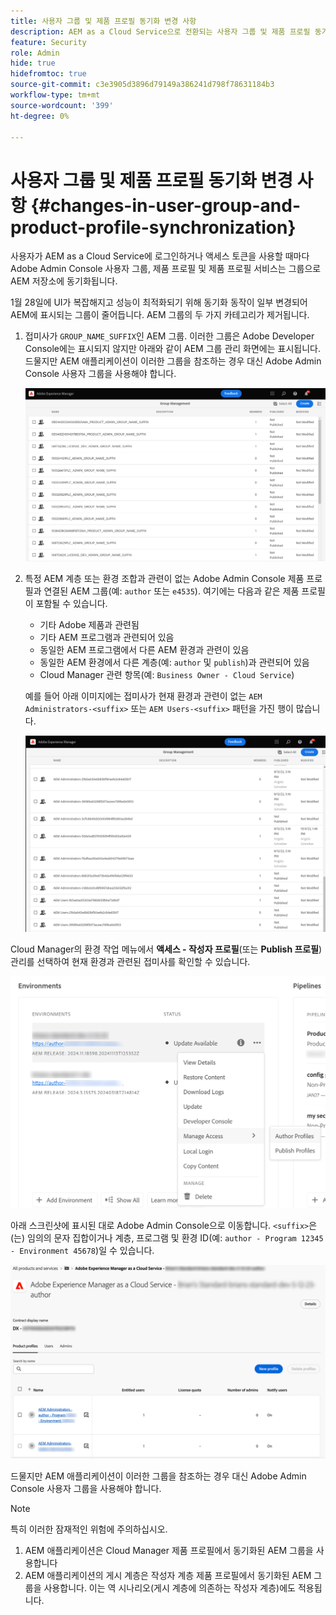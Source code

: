 ```yaml
---
title: 사용자 그룹 및 제품 프로필 동기화 변경 사항
description: AEM as a Cloud Service으로 전환되는 사용자 그룹 및 제품 프로필 동기화의 변경 사항에 대해 알아보기
feature: Security
role: Admin
hide: true
hidefromtoc: true
source-git-commit: c3e3905d3896d79149a386241d798f78631184b3
workflow-type: tm+mt
source-wordcount: '399'
ht-degree: 0%

---
```



# 사용자 그룹 및 제품 프로필 동기화 변경 사항 {#changes-in-user-group-and-product-profile-synchronization}

사용자가 AEM as a Cloud Service에 로그인하거나 액세스 토큰을 사용할 때마다 Adobe Admin Console 사용자 그룹, 제품 프로필 및 제품 프로필 서비스는 그룹으로 AEM 저장소에 동기화됩니다.

1월 28일에 UI가 복잡해지고 성능이 최적화되기 위해 동기화 동작이 일부 변경되어 AEM에 표시되는 그룹이 줄어듭니다. AEM 그룹의 두 가지 카테고리가 제거됩니다.

1. 접미사가 `GROUP_NAME_SUFFIX`인 AEM 그룹. 이러한 그룹은 Adobe Developer Console에는 표시되지 않지만 아래와 같이 AEM 그룹 관리 화면에는 표시됩니다. 드물지만 AEM 애플리케이션이 이러한 그룹을 참조하는 경우 대신 Adobe Admin Console 사용자 그룹을 사용해야 합니다.

   ![제거된 그룹 1](/help/security/assets/removed-groups-1.png)

1. 특정 AEM 계층 또는 환경 조합과 관련이 없는 Adobe Admin Console 제품 프로필과 연결된 AEM 그룹(예: `author` 또는 `e4535`). 여기에는 다음과 같은 제품 프로필이 포함될 수 있습니다.

   * 기타 Adobe 제품과 관련됨
   * 기타 AEM 프로그램과 관련되어 있음
   * 동일한 AEM 프로그램에서 다른 AEM 환경과 관련이 있음
   * 동일한 AEM 환경에서 다른 계층(예: `author` 및 `publish`)과 관련되어 있음
   * Cloud Manager 관련 항목(예: `Business Owner - Cloud Service`)

   예를 들어 아래 이미지에는 접미사가 현재 환경과 관련이 없는 `AEM Administrators-<suffix>` 또는 `AEM Users-<suffix>` 패턴을 가진 행이 많습니다.

   ![제거된 그룹 2](/help/security/assets/removed-groups-2.png)

Cloud Manager의 환경 작업 메뉴에서 **액세스 - 작성자 프로필**(또는 **Publish 프로필**) 관리를 선택하여 현재 환경과 관련된 접미사를 확인할 수 있습니다.

![접미사 확인](/help/security/assets/suffix-check.png)

아래 스크린샷에 표시된 대로 Adobe Admin Console으로 이동합니다. `<suffix>`은(는) 임의의 문자 집합이거나 계층, 프로그램 및 환경 ID(예: `author - Program 12345 - Environment 45678`)일 수 있습니다.

![Admin Console의 접미사](/help/security/assets/admin-console-profile-suffixes.png)

드물지만 AEM 애플리케이션이 이러한 그룹을 참조하는 경우 대신 Adobe Admin Console 사용자 그룹을 사용해야 합니다.

>[!NOTE]
>
>특히 이러한 잠재적인 위험에 주의하십시오.
>
>1. AEM 애플리케이션은 Cloud Manager 제품 프로필에서 동기화된 AEM 그룹을 사용합니다
>1. AEM 애플리케이션의 게시 계층은 작성자 계층 제품 프로필에서 동기화된 AEM 그룹을 사용합니다. 이는 역 시나리오(게시 계층에 의존하는 작성자 계층)에도 적용됩니다.